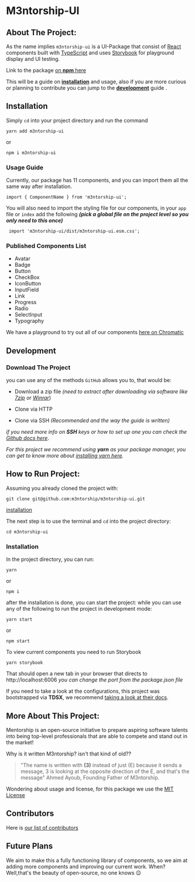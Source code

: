 
# M3ntorship-UI

## About The Project:
As the name implies `m3ntorship-ui` is a UI-Package that consist of [React](https://reactjs.org/) components built with [TypeScript](https://www.typescriptlang.org/docs/handbook/react.html) and uses [Storybook](https://storybook.js.org/tutorials/intro-to-storybook/react/en/get-started/) for playground display and UI testing.	

Link to the package [on **npm** here](https://www.npmjs.com/package/m3ntorship-ui)

This will be a guide on **[installation](#installation)** and usage, also if you are more curious or planning to contribute you can jump to the **[development](#development)** guide .


## Installation
Simply `cd` into your project directory and run the command 

	yarn add m3ntorship-ui  
or
	
	npm i m3ntorship-ui

### Usage Guide
Currently, our package has 11 components, and you can import them all the same way after installation.

	import { ComponentName } from 'm3ntorship-ui';

You will also need to import the styling file for our components, in your `app` file or `index`
add the following ***(pick a global file on the project level  so you only need to this once)*** 

	 import 'm3ntorship-ui/dist/m3ntorship-ui.esm.css';

### Published Components List
-	Avatar
-	Badge
-	Button
-	CheckBox
-	IconButton
-	InputField
-	Link
-	Progress
-	Radio
-	SelectInput
-	Typography

We have a playground to try out all of our components [here on Chromatic](https://www.chromatic.com/library?appId=62c052f3652cc43232110cee)



## Development

### Download The Project
  

you can use any of the methods `GitHub` allows you to, that would be:


- Download a zip file *(need to extract after downloading via software like [7zip](https://www.7-zip.org/) or [Winrar](https://www.win-rar.com/)*)

- Clone via HTTP

- Clone via SSH *(Recommended and the way the guide is written)*

  

*if you need more info on **SSH** keys or how to set up one you can check the [Github docs here](https://docs.github.com/en/authentication/connecting-to-github-with-ssh)*.

 *For this project we recommend using **yarn** as your package manager, you can get to know more about [installing yarn here](https://yarnpkg.com/getting-started/install).*	
  

## How to Run Project:

Assuming you already cloned the project with:

	git clone git@github.com:m3ntorship/m3ntorship-ui.git

  
   [installation](#Installiation)

The next step is to use the terminal and `cd` into the project directory:

  

	cd m3ntorship-ui



### Installation

In the project directory, you can run:

  

	yarn

or

  

	npm i

after the installation is done, you can start the project:
while you can use any of the following to run the project in development mode:

	yarn start

or

	npm start

To view current components you need to run Storybook

	yarn storybook

That should open a new tab in your browser that directs to http://localhost:6006
				*you can change the port from the package.json file*


If you need to take a look at the configurations, this project was bootstrapped via **TDSX**, we recommend [taking a look at their docs](https://tsdx.io/).

## More About This Project:

Mentorship is an open-source initiative to prepare aspiring software talents into being top-level professionals that are able to compete and stand out in the market!

Why is it written M3ntorship? isn't that kind of old??

> "The name is written with **(3)** instead of just (E)
because it sends a message, 3 is looking at the opposite direction of the E, and that's the message"
Ahmed Ayoub, Founding Father of M3ntorship.
   
Wondering about usage and license, for this package we use the  [MIT License](https://github.com/m3ntorship/m3ntorship-ui/blob/dev/LICENSE)

## Contributors 
Here is [our list of contributors](https://github.com/m3ntorship/m3ntorship-ui/graphs/contributors)
## Future Plans

We aim to make this a fully functioning library of components, so we aim at adding more components and improving our current work.
When?
Well,that's the beauty of open-source, no one knows 😉